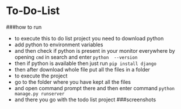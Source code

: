 # To-Do-List

###how to run
- to execute this to do list project you need to download python
- add python to environment variables
- and then check if python is present in your monitor everywhere by opening `cmd` in search and enter `python  --version`
- then if python  is available then just run `pip install django`
- then after download whole file put all the files in a folder 
- to execute the project
- go to the folder where you have kept all the files
- and open command prompt there and then enter command `python manage.py runserver`
- and there you go with the todo list project 
###screenshots

